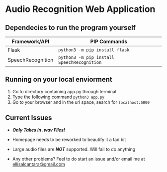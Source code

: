 # Audio Recognition Web Application #  
   
## Dependecies to run the program yourself ##

|Framework/API     |PIP Commands                                             
|------------------|-------------------------------
|Flask             |`python3 -m pip install flask`            
|SpeechRecognition |`python3 -m pip install SpeechRecognition` 

## Running on your local enviorment ##

1. Go to directory containing app.py through terminal
2. Type the following command `python3 app.py`
3. Go to your browser and in the url space, search for `localhost:5000`  

## Current Issues ##
* ***Only Takes In .wav Files!***
* Homepage needs to be reworked to beautify it a tad bit
* Large audio files are ***NOT*** supported. Will fail to do anything  
  
* Any other problems? Feel to do start an issue and/or email me at ellisalcantara@gmail.com
